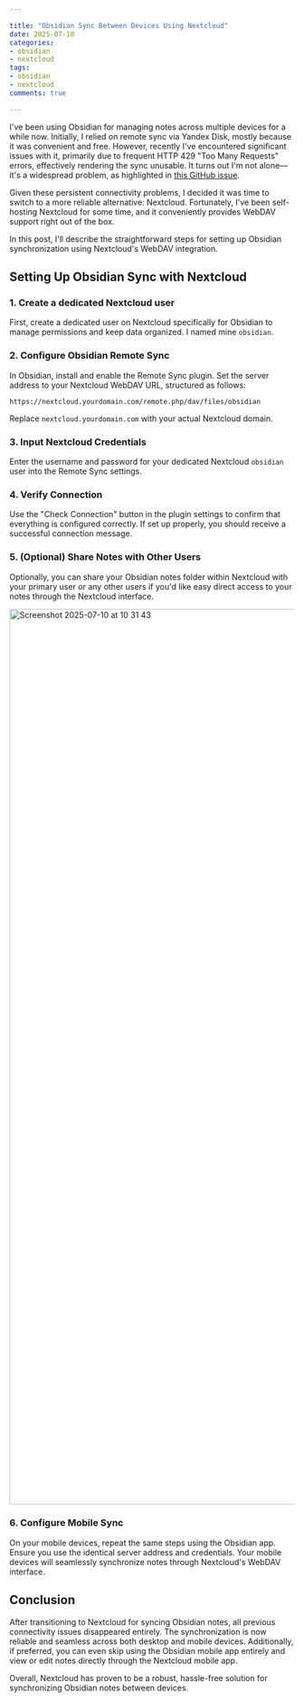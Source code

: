 ```yaml
---

title: "Obsidian Sync Between Devices Using Nextcloud"
date: 2025-07-10
categories:
- obsidian
- nextcloud
tags:
- obsidian
- nextcloud
comments: true

---
```


I've been using Obsidian for managing notes across multiple devices for a while
now. Initially, I relied on remote sync via Yandex Disk, mostly because it was
convenient and free. However, recently I've encountered significant issues with
it, primarily due to frequent HTTP 429 "Too Many Requests" errors, effectively
rendering the sync unusable. It turns out I'm not alone—it's a widespread
problem, as highlighted in [this GitHub issue](https://github.com/remotely-save/remotely-save/issues/1026).

Given these persistent connectivity problems, I decided it was time to switch
to a more reliable alternative: Nextcloud. Fortunately, I've been self-hosting
Nextcloud for some time, and it conveniently provides WebDAV support right out
of the box.

In this post, I'll describe the straightforward steps for setting up Obsidian
synchronization using Nextcloud's WebDAV integration.

## Setting Up Obsidian Sync with Nextcloud

### 1. Create a dedicated Nextcloud user

First, create a dedicated user on Nextcloud specifically for Obsidian to manage
permissions and keep data organized. I named mine `obsidian`.

### 2. Configure Obsidian Remote Sync

In Obsidian, install and enable the Remote Sync plugin. Set the server address
to your Nextcloud WebDAV URL, structured as follows:

```
https://nextcloud.yourdomain.com/remote.php/dav/files/obsidian
```

Replace `nextcloud.yourdomain.com` with your actual Nextcloud domain.

### 3. Input Nextcloud Credentials

Enter the username and password for your dedicated Nextcloud `obsidian` user
into the Remote Sync settings.

### 4. Verify Connection

Use the "Check Connection" button in the plugin settings to confirm that
everything is configured correctly. If set up properly, you should receive a
successful connection message.

### 5. (Optional) Share Notes with Other Users

Optionally, you can share your Obsidian notes folder within Nextcloud with your
primary user or any other users if you'd like easy direct access to your notes
through the Nextcloud interface.

<img width="1582" alt="Screenshot 2025-07-10 at 10 31 43" src="https://github.com/user-attachments/assets/d1828522-0aa1-4c50-9a4c-2485de4eb786" />


### 6. Configure Mobile Sync

On your mobile devices, repeat the same steps using the Obsidian app. Ensure
you use the identical server address and credentials. Your mobile devices will
seamlessly synchronize notes through Nextcloud's WebDAV interface.

## Conclusion

After transitioning to Nextcloud for syncing Obsidian notes, all previous
connectivity issues disappeared entirely. The synchronization is now reliable
and seamless across both desktop and mobile devices. Additionally, if
preferred, you can even skip using the Obsidian mobile app entirely and view or
edit notes directly through the Nextcloud mobile app.

Overall, Nextcloud has proven to be a robust, hassle-free solution for
synchronizing Obsidian notes between devices.

